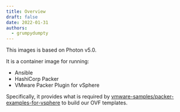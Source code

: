 ```yaml
---
title: Overview
draft: false
date: 2022-01-31
authors:
  - grumpydumpty
---
```


This images is based on Photon v5.0.

It is a container image for running:

- Ansible
- HashiCorp Packer
- VMware Packer Plugin for vSphere

Specifically, it provides what is required by [vmware-samples/packer-examples-for-vsphere](https://github.com/vmware-samples/packer-examples-for-vsphere) to build our OVF templates.
